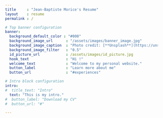 ```yaml
---
title     : "Jean-Baptiste Morice's Resume"
layout    : resume
permalink : /

# Top banner configuration
banner:
  background_default_color : "#000"
  background_image_url      : "/assets/images/banner_image.jpg"
  background_image_caption  : "Photo credit: [**Unsplash**](https://unsplash.com)"
  background_image_filter   : "0.5"
  id_picture_url            : /assets/images/id_picture.jpg
  hook_text                 : "Hi !"
  welcome_text              : "Welcome to my personal website."
  button_label              : "Learn more about me"
  button_url                : "#experiences"

# Intro block configuration
intro:
#  title_text: "Intro"
  text: "This is my intro."
#  button_label: "Download my CV"
#  button_url: "#"

---
```

